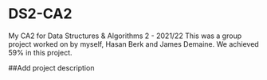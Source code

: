 # DS2-CA2

My CA2 for Data Structures & Algorithms 2 - 2021/22
This was a group project worked on by myself, Hasan Berk and James Demaine.
We achieved 59% in this project.

##Add project description
